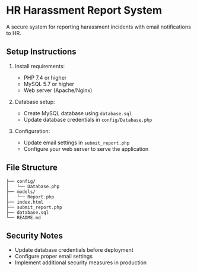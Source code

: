 # HR Harassment Report System

A secure system for reporting harassment incidents with email notifications to HR.

## Setup Instructions

1. Install requirements:
   - PHP 7.4 or higher
   - MySQL 5.7 or higher
   - Web server (Apache/Nginx)

2. Database setup:
   - Create MySQL database using `database.sql`
   - Update database credentials in `config/Database.php`

3. Configuration:
   - Update email settings in `submit_report.php`
   - Configure your web server to serve the application

## File Structure

```
├── config/
│   └── Database.php
├── models/
│   └── Report.php
├── index.html
├── submit_report.php
├── database.sql
└── README.md
```

## Security Notes

- Update database credentials before deployment
- Configure proper email settings
- Implement additional security measures in production